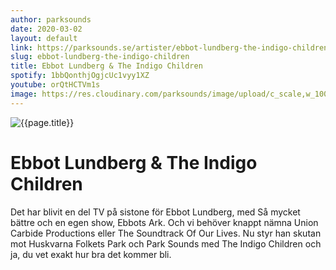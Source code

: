 ```yaml
---
author: parksounds
date: 2020-03-02
layout: default
link: https://parksounds.se/artister/ebbot-lundberg-the-indigo-children/
slug: ebbot-lundberg-the-indigo-children
title: Ebbot Lundberg & The Indigo Children
spotify: 1bbQonthjOgjcUc1vyy1XZ
youtube: orQtHCTVm1s
image: https://res.cloudinary.com/parksounds/image/upload/c_scale,w_1000/v1583174548/ebbot-lundberg-the-indigo-children-park-sounds-2020.jpg
---
```


![{{page.title}}]({{page.image}})

# Ebbot Lundberg & The Indigo Children

Det har blivit en del TV på sistone för Ebbot Lundberg, med Så mycket bättre och en egen show, Ebbots Ark. Och vi behöver knappt nämna Union Carbide Productions eller The Soundtrack Of Our Lives. Nu styr han skutan mot Huskvarna Folkets Park och Park Sounds med The Indigo Children och ja, du vet exakt hur bra det kommer bli. 
